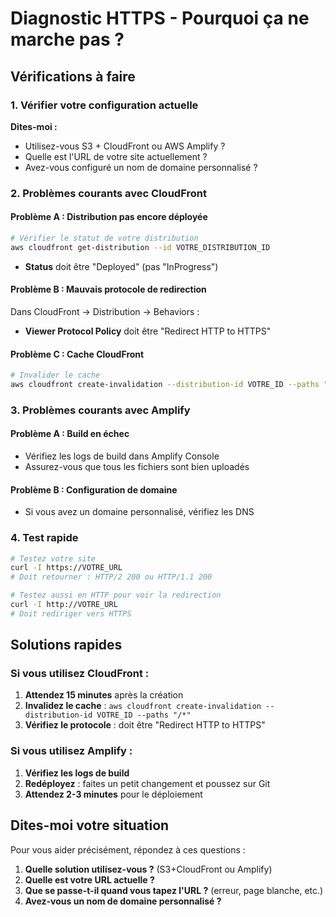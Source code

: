 # Diagnostic HTTPS - Pourquoi ça ne marche pas ?

## Vérifications à faire

### 1. Vérifier votre configuration actuelle

**Dites-moi :**
- Utilisez-vous S3 + CloudFront ou AWS Amplify ?
- Quelle est l'URL de votre site actuellement ?
- Avez-vous configuré un nom de domaine personnalisé ?

### 2. Problèmes courants avec CloudFront

#### Problème A : Distribution pas encore déployée
```bash
# Vérifier le statut de votre distribution
aws cloudfront get-distribution --id VOTRE_DISTRIBUTION_ID
```
- **Status** doit être "Deployed" (pas "InProgress")

#### Problème B : Mauvais protocole de redirection
Dans CloudFront → Distribution → Behaviors :
- **Viewer Protocol Policy** doit être "Redirect HTTP to HTTPS"

#### Problème C : Cache CloudFront
```bash
# Invalider le cache
aws cloudfront create-invalidation --distribution-id VOTRE_ID --paths "/*"
```

### 3. Problèmes courants avec Amplify

#### Problème A : Build en échec
- Vérifiez les logs de build dans Amplify Console
- Assurez-vous que tous les fichiers sont bien uploadés

#### Problème B : Configuration de domaine
- Si vous avez un domaine personnalisé, vérifiez les DNS

### 4. Test rapide

```bash
# Testez votre site
curl -I https://VOTRE_URL
# Doit retourner : HTTP/2 200 ou HTTP/1.1 200

# Testez aussi en HTTP pour voir la redirection
curl -I http://VOTRE_URL
# Doit rediriger vers HTTPS
```

## Solutions rapides

### Si vous utilisez CloudFront :
1. **Attendez 15 minutes** après la création
2. **Invalidez le cache** : `aws cloudfront create-invalidation --distribution-id VOTRE_ID --paths "/*"`
3. **Vérifiez le protocole** : doit être "Redirect HTTP to HTTPS"

### Si vous utilisez Amplify :
1. **Vérifiez les logs de build**
2. **Redéployez** : faites un petit changement et poussez sur Git
3. **Attendez 2-3 minutes** pour le déploiement

## Dites-moi votre situation

Pour vous aider précisément, répondez à ces questions :

1. **Quelle solution utilisez-vous ?** (S3+CloudFront ou Amplify)
2. **Quelle est votre URL actuelle ?**
3. **Que se passe-t-il quand vous tapez l'URL ?** (erreur, page blanche, etc.)
4. **Avez-vous un nom de domaine personnalisé ?** 